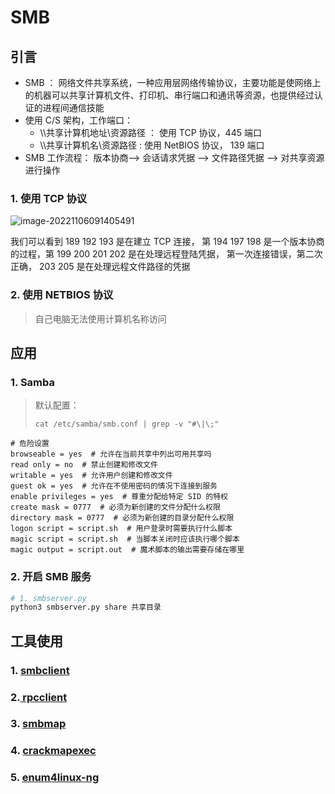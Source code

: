 # SMB

## 引言

* SMB ： 网络文件共享系统，一种应用层网络传输协议，主要功能是使网络上的机器可以共享计算机文件、打印机、串行端口和通讯等资源，也提供经过认证的进程间通信技能
* 使用 C/S 架构，工作端口：
  * \\\共享计算机地址\资源路径 ： 使用 TCP 协议，445 端口
  * \\\共享计算机名\资源路径 : 使用 NetBIOS 协议， 139 端口
* SMB 工作流程： 版本协商--> 会话请求凭据 --> 文件路径凭据 --> 对共享资源进行操作

### 1. 使用 TCP 协议

![image-20221106091405491](https://typora-1311404666.cos.ap-beijing.myqcloud.com/img/20221106130120.png)

我们可以看到 189 192 193 是在建立 TCP 连接， 第 194 197 198 是一个版本协商的过程，第 199 200 201 202 是在处理远程登陆凭据， 第一次连接错误，第二次正确， 203 205 是在处理远程文件路径的凭据

### 2. 使用 NETBIOS 协议

> 自己电脑无法使用计算机名称访问

## 应用

### 1. Samba

> 默认配置：
>
> ```shell
> cat /etc/samba/smb.conf | grep -v "#\|\;"
> ```

```shell
# 危险设置
browseable = yes  # 允许在当前共享中列出可用共享吗
read only = no  # 禁止创建和修改文件
writable = yes  # 允许用户创建和修改文件
guest ok = yes  # 允许在不使用密码的情况下连接到服务
enable privileges = yes  # 尊重分配给特定 SID 的特权
create mask = 0777  # 必须为新创建的文件分配什么权限
directory mask = 0777  # 必须为新创建的目录分配什么权限
logon script = script.sh  # 用户登录时需要执行什么脚本
magic script = script.sh  # 当脚本关闭时应该执行哪个脚本
magic output = script.out  # 魔术脚本的输出需要存储在哪里
```

### 2. 开启 SMB 服务

```bash
# 1. smbserver.py
python3 smbserver.py share 共享目录
```

## 工具使用

### 1. [smbclient](../../工具/端口-服务/139-and-445-smb/smbclient.md)

### 2.[ rpcclient](../../工具/端口-服务/139-and-445-smb/rpcclient.md)

### 3. [smbmap](../../工具/端口-服务/139-and-445-smb/smbmap.md)

### 4. [crackmapexec](../../工具/crackmapexec.md)

### 5. [enum4linux-ng](broken-reference)
